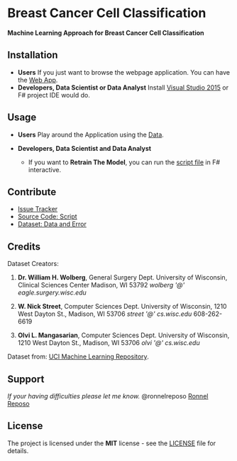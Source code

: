  # Breast Cancer Cell Classification #
 **Machine Learning Approach for Breast Cancer Cell Classification**

## Installation ##

- **Users** If you just want to browse the webpage application. You can have the [Web App](https://github.com/ronnelreposo/breast-cancer-cell/tree/master/web).
- **Developers, Data Scientist or Data Analyst** Install [Visual Studio 2015](https://www.visualstudio.com/downloads/) or F# project IDE would do.

## Usage ##

- **Users** Play around the Application using the [Data](https://github.com/ronnelreposo/cardiotocography/blob/master/data%20and%20error/cardiotocography.xlsx).

- **Developers, Data Scientist and Data Analyst**
  - If you want to **Retrain The Model**, you can run the [script file](https://github.com/ronnelreposo/breast-cancer-cell/blob/master/script.fsx) in F# interactive.

## Contribute ##

 - [Issue Tracker](https://github.com/ronnelreposo/breast-cancer-cell/issues)
 - [Source Code: Script](https://github.com/ronnelreposo/breast-cancer-cell/blob/master/script.fsx)
 - [Dataset: Data and Error](https://github.com/ronnelreposo/breast-cancer-cell/tree/master/dataset)

## Credits ##
Dataset Creators:

  1. **Dr. William H. Wolberg**, General Surgery Dept. 
  University of Wisconsin, Clinical Sciences Center 
  Madison, WI 53792 
  *wolberg '@' eagle.surgery.wisc.edu*

  1. **W. Nick Street**, Computer Sciences Dept. 
  University of Wisconsin, 1210 West Dayton St., Madison, WI 53706 
  *street '@' cs.wisc.edu* 608-262-6619 

  1. **Olvi L. Mangasarian**, Computer Sciences Dept. 
  University of Wisconsin, 1210 West Dayton St., Madison, WI 53706 
  *olvi '@' cs.wisc.edu* 

  Dataset from: [UCI Machine Learning Repository](https://archive.ics.uci.edu/ml/datasets.html).

## Support ##

 *If your having difficulties please let me know.* @ronnelreposo [Ronnel Reposo](ronnel.reposo@gmail.com)

## License ##
 
The project is licensed under the **MIT** license - see the [LICENSE](https://github.com/ronnelreposo/breast-cancer-cell/blob/master/LICENSE) file for details.
